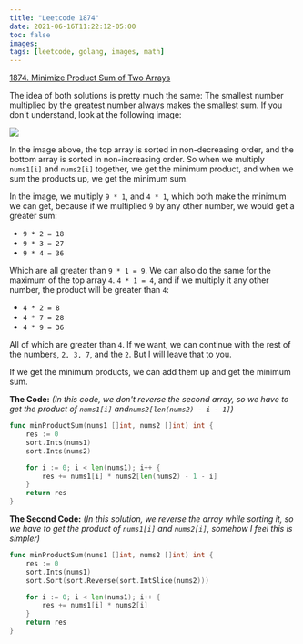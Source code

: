 ```yaml
---
title: "Leetcode 1874"
date: 2021-06-16T11:22:12-05:00
toc: false
images:
tags: [leetcode, golang, images, math]
---
```


[1874. Minimize Product Sum of Two Arrays](https://leetcode.com/problems/minimize-product-sum-of-two-arrays/)

The idea of both solutions is pretty much the same: The smallest number multiplied by the greatest number always makes the smallest sum. If you don't understand, look at the following image:

![](https://i.imgur.com/WKnSS11.jpg)


In the image above, the top array is sorted in non-decreasing order, and the bottom array is sorted in non-increasing order. So when we multiply `nums1[i]` and `nums2[i]` together, we get the minimum product, and when we sum the products up, we get the minimum sum.

In the image, we multiply `9 * 1`, and `4 * 1`, which both make the minimum we can get, because if we multiplied `9` by any other number, we would get a greater sum:

* `9 * 2 = 18`
* `9 * 3 = 27`
* `9 * 4 = 36`

Which are all greater than `9 * 1 = 9`. We can also do the same for the maximum of the top array `4`. `4 * 1 = 4`, and if we multiply it any other number, the product will be greater than `4`:

* `4 * 2 = 8`
* `4 * 7 = 28`
* `4 * 9 = 36`

All of which are greater than `4`. If we want, we can continue with the rest of the numbers, `2, 3, 7`, and the `2`. But I will leave that to you.

If we get the minimum products, we can add them up and get the minimum sum.

**The Code:** *(In this code, we don't reverse the second array, so we have to get the product of `nums1[i]` and`nums2[len(nums2) - i - 1]`)*

``` go
func minProductSum(nums1 []int, nums2 []int) int {
	res := 0
	sort.Ints(nums1)
	sort.Ints(nums2)

	for i := 0; i < len(nums1); i++ {
		res += nums1[i] * nums2[len(nums2) - 1 - i]
	}
	return res
}
```

**The Second Code:** *(In this solution, we reverse the array while sorting it, so we have to get the product of `nums1[i]` and `nums2[i]`, somehow I feel this is simpler)*

``` go
func minProductSum(nums1 []int, nums2 []int) int {
	res := 0
	sort.Ints(nums1)
	sort.Sort(sort.Reverse(sort.IntSlice(nums2)))

	for i := 0; i < len(nums1); i++ {
		res += nums1[i] * nums2[i]
	}
	return res
}
```